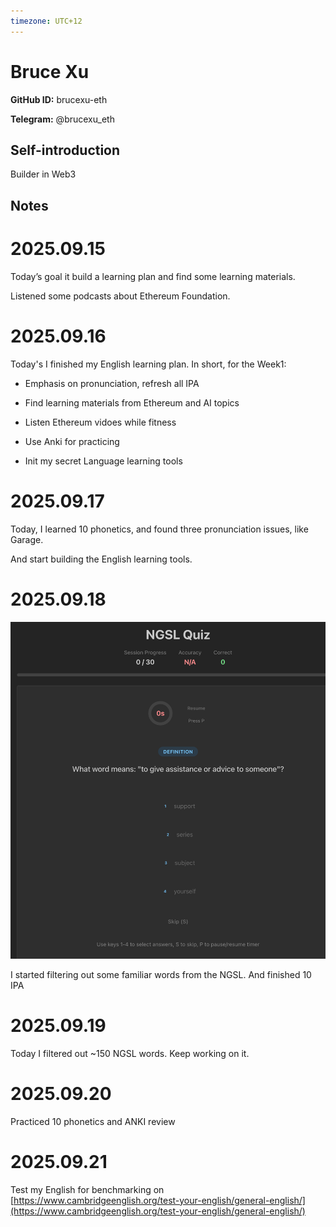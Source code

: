 ```yaml
---
timezone: UTC+12
---
```


# Bruce Xu

**GitHub ID:** brucexu-eth

**Telegram:** @brucexu_eth

## Self-introduction

Builder in Web3

## Notes
<!-- Content_START -->
# 2025.09.15
<!-- DAILY_CHECKIN_2025-09-15_START -->
Today’s goal it build a learning plan and find some learning materials.

Listened some podcasts about Ethereum Foundation.
<!-- DAILY_CHECKIN_2025-09-15_END -->


# 2025.09.16
<!-- DAILY_CHECKIN_2025-09-16_START -->
Today's I finished my English learning plan. In short, for the Week1:

-   Emphasis on pronunciation, refresh all IPA
    
-   Find learning materials from Ethereum and AI topics
    
-   Listen Ethereum vidoes while fitness
    
-   Use Anki for practicing
    
-   Init my secret Language learning tools
<!-- DAILY_CHECKIN_2025-09-16_END -->


# 2025.09.17
<!-- DAILY_CHECKIN_2025-09-17_START -->
Today, I learned 10 phonetics, and found three pronunciation issues, like Garage.

And start building the English learning tools.
<!-- DAILY_CHECKIN_2025-09-17_END -->


# 2025.09.18
<!-- DAILY_CHECKIN_2025-09-18_START -->
![image.png](https://raw.githubusercontent.com/IntensiveCoLearning/english_3rd/main/assets/brucexu-eth/images/2025-09-18-1758193053819-image.png)

I started filtering out some familiar words from the NGSL. And finished 10 IPA
<!-- DAILY_CHECKIN_2025-09-18_END -->


# 2025.09.19
<!-- DAILY_CHECKIN_2025-09-19_START -->
Today I filtered out ~150 NGSL words. Keep working on it.
<!-- DAILY_CHECKIN_2025-09-19_END -->


# 2025.09.20
<!-- DAILY_CHECKIN_2025-09-20_START -->
Practiced 10 phonetics and ANKI review
<!-- DAILY_CHECKIN_2025-09-20_END -->


# 2025.09.21
<!-- DAILY_CHECKIN_2025-09-21_START -->
Test my English for benchmarking on [https://www.cambridgeenglish.org/test-your-english/general-english/](https://www.cambridgeenglish.org/test-your-english/general-english/)
<!-- DAILY_CHECKIN_2025-09-21_END -->
<!-- Content_END -->
